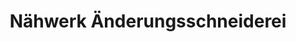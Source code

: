 ---
title: "Nähwerk Änderungsschneiderei"
url: /erfurt/naehwerk-aenderungsschneiderei/
shop: Schneiderei
---